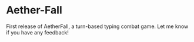 # Aether-Fall
First release of AetherFall, a turn-based typing combat game. Let me know if you have any feedback!

